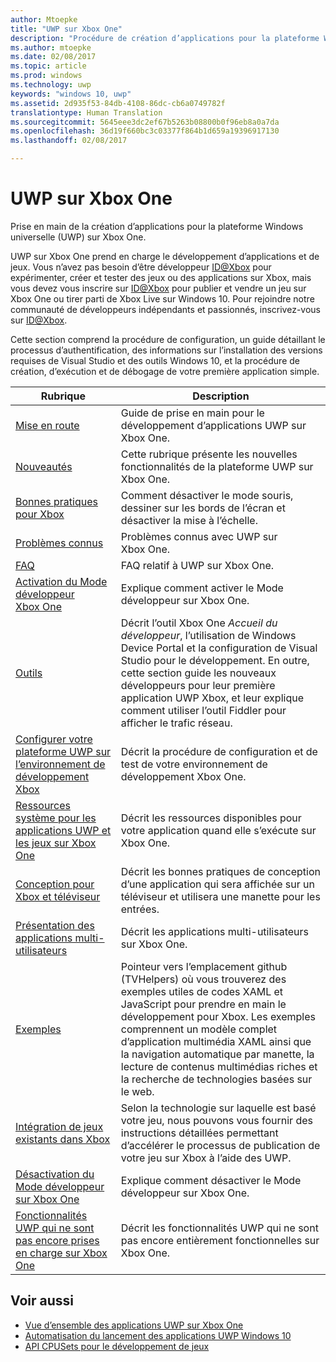 ```yaml
---
author: Mtoepke
title: "UWP sur Xbox One"
description: "Procédure de création d’applications pour la plateforme Windows universelle (UWP) sur Xbox One."
ms.author: mtoepke
ms.date: 02/08/2017
ms.topic: article
ms.prod: windows
ms.technology: uwp
keywords: "windows 10, uwp"
ms.assetid: 2d935f53-84db-4108-86dc-cb6a0749782f
translationtype: Human Translation
ms.sourcegitcommit: 5645eee3dc2ef67b5263b08800b0f96eb8a0a7da
ms.openlocfilehash: 36d19f660bc3c03377f864b1d659a19396917130
ms.lasthandoff: 02/08/2017

---
```


# <a name="uwp-on-xbox-one"></a>UWP sur Xbox One

Prise en main de la création d’applications pour la plateforme Windows universelle (UWP) sur Xbox One.

UWP sur Xbox One prend en charge le développement d’applications et de jeux. Vous n’avez pas besoin d’être développeur [ID@Xbox](http://www.xbox.com/Developers/id) pour expérimenter, créer et tester des jeux ou des applications sur Xbox, mais vous devez vous inscrire sur [ID@Xbox](http://www.xbox.com/Developers/id) pour publier et vendre un jeu sur Xbox One ou tirer parti de Xbox Live sur Windows 10. Pour rejoindre notre communauté de développeurs indépendants et passionnés, inscrivez-vous sur [ID@Xbox](http://www.xbox.com/Developers/id). 

Cette section comprend la procédure de configuration, un guide détaillant le processus d’authentification, des informations sur l’installation des versions requises de Visual Studio et des outils Windows 10, et la procédure de création, d’exécution et de débogage de votre première application simple. 

| Rubrique      | Description |
|------------|-------------|
|[Mise en route](getting-started.md)| Guide de prise en main pour le développement d’applications UWP sur Xbox One. |
|[Nouveautés](whats-new.md)| Cette rubrique présente les nouvelles fonctionnalités de la plateforme UWP sur Xbox One. |
|[Bonnes pratiques pour Xbox](tailoring-for-xbox.md)| Comment désactiver le mode souris, dessiner sur les bords de l’écran et désactiver la mise à l’échelle. |
|[Problèmes connus](known-issues.md)| Problèmes connus avec UWP sur Xbox One. |
|[FAQ](frequently-asked-questions.md)| FAQ relatif à UWP sur Xbox One. |
|[Activation du Mode développeur Xbox One](devkit-activation.md)| Explique comment activer le Mode développeur sur Xbox One. |
|[Outils](introduction-to-xbox-tools.md)| Décrit l’outil Xbox One _Accueil du développeur_, l’utilisation de Windows Device Portal et la configuration de Visual Studio pour le développement. En outre, cette section guide les nouveaux développeurs pour leur première application UWP Xbox, et leur explique comment utiliser l’outil Fiddler pour afficher le trafic réseau. |
|[Configurer votre plateforme UWP sur l’environnement de développement Xbox](development-environment-setup.md)| Décrit la procédure de configuration et de test de votre environnement de développement Xbox One. |
|[Ressources système pour les applications UWP et les jeux sur Xbox One](system-resource-allocation.md)| Décrit les ressources disponibles pour votre application quand elle s’exécute sur Xbox One. | 
|[Conception pour Xbox et téléviseur](..\input-and-devices\designing-for-tv.md)| Décrit les bonnes pratiques de conception d’une application qui sera affichée sur un téléviseur et utilisera une manette pour les entrées. |  
|[Présentation des applications multi-utilisateurs](multi-user-applications.md)| Décrit les applications multi-utilisateurs sur Xbox One. |
|[Exemples](samples.md)| Pointeur vers l’emplacement github (TVHelpers) où vous trouverez des exemples utiles de codes XAML et JavaScript pour prendre en main le développement pour Xbox. Les exemples comprennent un modèle complet d’application multimédia XAML ainsi que la navigation automatique par manette, la lecture de contenus multimédias riches et la recherche de technologies basées sur le web. |
|[Intégration de jeux existants dans Xbox](development-lanes-landing.md)|Selon la technologie sur laquelle est basé votre jeu, nous pouvons vous fournir des instructions détaillées permettant d’accélérer le processus de publication de votre jeu sur Xbox à l’aide des UWP.|
|[Désactivation du Mode développeur sur Xbox One](devkit-deactivation.md)| Explique comment désactiver le Mode développeur sur Xbox One. |
|[Fonctionnalités UWP qui ne sont pas encore prises en charge sur Xbox One](http://go.microsoft.com/fwlink/p/?LinkId=760755)|  Décrit les fonctionnalités UWP qui ne sont pas encore entièrement fonctionnelles sur Xbox One.|  

## <a name="see-also"></a>Voir aussi
- [Vue d’ensemble des applications UWP sur Xbox One](http://go.microsoft.com/fwlink/p/?LinkId=780786) 
- [Automatisation du lancement des applications UWP Windows 10](automate-launching-uwp-apps.md)
- [API CPUSets pour le développement de jeux](cpusets-games.md)
  

